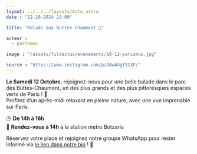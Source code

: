 ```yaml
---
layout: ../../../layouts/Actu.astro
date : "12-10-2024 23:00"

title: "Balade aux Buttes-Chaumont 🌳"

auteur :
  - parismus

image : "/assets/fildactus/evenements/10-12-parismus.jpg"

source : "https://www.instagram.com/p/DAwAOgfICXF/"
---
```


__Le Samedi 12 Octobre__, rejoignez-nous pour une belle balade dans le parc des Buttes-Chaumont, un des plus grands et des plus pittoresques espaces verts de Paris ! 🍂  
Profitez d’un après-midi relaxant en pleine nature, avec une vue imprenable sur Paris.

🕒 __De 14h à 16h__  
📍 __Rendez-vous à 14h__ à la station metro Botzaris

Réservez votre place et rejoignez notre groupe WhatsApp pour rester informé via [le lien dans notre bio](https://www.billetweb.fr/balade-au-parc-des-buttes-chaumont) ! 🔗

